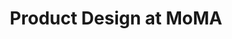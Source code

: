 ---
title: Product Design at MoMA
ongoing: false
years: 2022
link: https://www.youtube.com/watch?v=DlrbBo9xYYU
description: >
  A talk at Figma Config 2022 focusing on what it means to do product design at a mission driven, world-renowned, art museum. With [Stephanie Schapowal](https://stephanieschapowal.com/).
---
